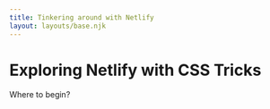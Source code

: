 ```yaml
---
title: Tinkering around with Netlify
layout: layouts/base.njk
---
```


# Exploring Netlify with CSS Tricks

Where to begin?
